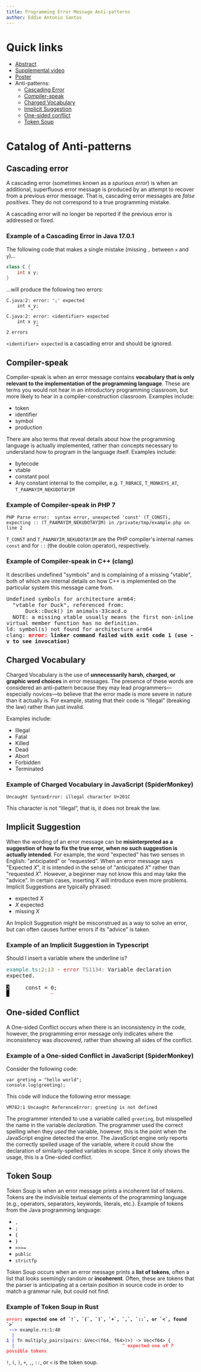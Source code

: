 ```yaml
---
title: Programming Error Message Anti-patterns
author: Eddie Antonio Santos
---
```


<style>
/* Hack to make error messages wrap if they're too long. */
pre,pre>code{white-space: pre-wrap !important}
</style>

# Quick links

 - [Abstract](https://dl.acm.org/doi/10.1145/3545947.3576243)
 - [Supplemental video](https://dl.acm.org/doi/10.1145/3545947.3576243#sec-supp)
 - [Poster](./antipatterns-sigcse-poster.pdf)
 - Anti-patterns:
   - [Cascading Error](#cascading-error)
   - [Compiler-speak](#compiler-speak)
   - [Charged Vocabulary](#charged-vocabulary)
   - [Implicit Suggestion](#implicit-suggestion)
   - [One-sided conflict](#one-sided-conflict)
   - [Token Soup](#token-soup)

# Catalog of Anti-patterns

## Cascading error

A cascading error (sometimes known as a _spurious error_) is when an
additional, superfluous error message is produced by an attempt to
recover from a previous error message. That is, cascading error messages
are _false positives_. They do not correspond to a true programming
mistake.

A cascading error will no longer be reported if the previous error is
addressed or fixed.

### Example of a Cascading Error in Java 17.0.1

The following code that makes a single mistake (missing `,` between `x`
and `y`)...

```java
class C {
    int x y;
}
```

...will produce the following two errors:

```
C.java:2: error: ';' expected
    int x y;
         ^
C.java:2: error: <identifier> expected
    int x y;
           ^
2 errors
```

`<identifier> expected` is a cascading error and should be ignored.


## Compiler-speak

Compiler-speak is when an error message contains **vocabulary that is only
relevant to the implementation of the programming language**. These are
terms you would not hear in an introductory programming classroom,
but more likely to hear in a compiler-construction classroom. Examples
include:

 - token
 - identifier
 - symbol
 - production

There are also terms that reveal details about how the programming
language is actually implemented, rather than concepts necessary to
understand how to program in the language itself. Examples include:

 - bytecode
 - vtable
 - constant pool
 - Any constant internal to the compiler, e.g. `T_RBRACE`,
   `T_MONKEYS_AT`, `T_PAAMAYIM_NEKUDOTAYIM`

### Example of Compiler-speak in PHP 7

```
PHP Parse error:  syntax error, unexpected 'const' (T_CONST), expecting :: (T_PAAMAYIM_NEKUDOTAYIM) in /private/tmp/example.php on line 2
```

`T_CONST` and `T_PAAMAYIM_NEKUDOTAYIM` are the PHP compiler's internal names `const` and  for `::` (the double colon operator), respectively.


### Example of Compiler-speak in C++ (clang)

It describes undefined "symbols" and is complaining of a missing "vtable", both of which are internal details on how C++ is implemented on the particular system this message came from.

<pre>Undefined symbols for architecture arm64:
  &quot;vtable for Duck&quot;, referenced from:
      Duck::Duck() in animals-33cacd.o
  NOTE: a missing vtable usually means the first non-inline virtual member function has no definition.
ld: symbol(s) not found for architecture arm64
clang: <span style="font-weight:bold;color:red;">error: </span><span style="font-weight:bold;">linker command failed with exit code 1 (use -v to see invocation)</span>
</pre>

## Charged Vocabulary

Charged Vocabulary is the use of **unnecessarily harsh, charged, or
graphic word choices** in error messages. The presence of these words are
considered an anti-pattern because they may lead
programmers—especially novices—to believe that the error made is more
severe in nature than it actually is. For example, stating that their
code is “illegal” (breaking the law) rather than just invalid.

Examples include:

- Illegal
- Fatal
- Killed
- Dead
- Abort
- Forbidden
- Terminated

### Example of Charged Vocabulary in JavaScript (SpiderMonkey)

```
Uncaught SyntaxError: illegal character U+201C
```

This character is not “illegal”, that is, it does not break the law.

## Implicit Suggestion

When the wording of an error message can be **misinterpreted as
a suggestion of how to fix the true error, when no such suggestion is
actually intended**. For example, the word "expected" has two senses in
English: "anticipated" or "requested". When an error message says
"Expected _X_", it is intended in the sense of "anticipated _X_" rather than
"requested _X_". However, a beginner may not know this and may take the
"advice". In certain cases, inserting _X_ will introduce even more
problems. Implicit Suggestions are typically phrased:

 - expected _X_
 - _X_ expected
 - missing _X_

An Implicit Suggestion might be misconstrued as a way to solve an error,
but can often causes further errors if its "advice" is taken.

### Example of an Implicit Suggestion in Typescript

Should I insert a variable where the underline is?

<pre><span style="filter: contrast(70%);color:teal;">example.ts</span>:<span style="filter: contrast(70%);color:olive;">2</span>:<span style="filter: contrast(70%);color:olive;">13</span> - <span style="filter: contrast(70%);color:red;">error</span><span style="filter: contrast(70%);color:dimgray;"> TS1134: </span>Variable declaration expected.

<span style="color:white;background-color:black;">2</span>     const = 0;
<span style="color:white;background-color:black;"> </span> <span style="filter: contrast(70%) brightness(190%);color:red;">            ~</span>
</pre>

## One-sided Conflict

A One-sided Conflict occurs when there is an inconsistency in the code,
however, the programming error message only indicates where the
inconsistency was _discovered_, rather than showing all sides of the
conflict.

### Example of a One-sided Conflict in JavaScript (SpiderMonkey)

Consider the following code:

```
var greting = "hello world";
console.log(greeting);
```

This code will induce the following error message:

```
VM782:1 Uncaught ReferenceError: greeting is not defined
```

The programmer intended to use a variable called `greeting`, but
misspelled the name in the variable _declaration_. The programmer used
the correct spelling when they _used_ the variable, however, this is the
point when the JavaScript engine detected the error.
The JavaScript engine only reports the correctly spelled usage of the
variable, where it could show the declaration of similarly-spelled
variables in scope. Since it only shows the usage, this is a One-sided
conflict.

## Token Soup

Token Soup is when an error message prints a incoherent list of _tokens_. Tokens
are the indivisible textual elements of the programming language (e.g.,
operators, separators, keywords, literals, etc.). Example of tokens from
the Java programming language:

 - `,`
 - `;`
 - `{`
 - `}`
 - `>>>=`
 - `public`
 - `strictfp`

Token Soup occurs when an error message prints a **list of tokens**, often
a list that looks seemingly random or **incoherent**. Often, these are
tokens that the parser is anticipating at a certain position in source
code in order to match a grammar rule, but could not find.

### Example of Token Soup in Rust

<pre><code><span style="font-weight:bold;"></span><span style="font-weight:bold;filter: contrast(70%) brightness(190%);color:red;">error</span><span style="font-weight:bold;">: expected one of `!`, `(`, `)`, `+`, `,`, `::`, or `&lt;`, found `&gt;`</span>
 <span style="font-weight:bold;"></span><span style="font-weight:bold;filter: contrast(70%) brightness(190%);color:blue;">--&gt; </span>example.rs:1:40
  <span style="font-weight:bold;"></span><span style="font-weight:bold;filter: contrast(70%) brightness(190%);color:blue;">|</span>
<span style="font-weight:bold;"></span><span style="font-weight:bold;filter: contrast(70%) brightness(190%);color:blue;">1</span> <span style="font-weight:bold;"></span><span style="font-weight:bold;filter: contrast(70%) brightness(190%);color:blue;">|</span> fn multiply_pairs(pairs: &amp;Vec&lt;(f64, f64&gt;)&gt;) -&gt; Vec&lt;f64&gt; {
  <span style="font-weight:bold;"></span><span style="font-weight:bold;filter: contrast(70%) brightness(190%);color:blue;">| </span>                                       <span style="font-weight:bold;"></span><span style="font-weight:bold;filter: contrast(70%) brightness(190%);color:red;">^</span> <span style="font-weight:bold;"></span><span style="font-weight:bold;filter: contrast(70%) brightness(190%);color:red;">expected one of 7 possible tokens</span>
</code></pre>


`!`, `(`, `)`, `+`, `,`, `::`, or `<` is the token soup.
